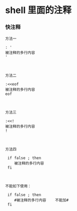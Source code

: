 # shell 里面的注释


### 快注释
```
方法一

: '
被注释的多行内容
'



方法二

:<<eof
被注释的多行内容
eof



方法三

:<<!
被注释的多行内容
!



方法四

 if false ; then
    被注释的多行内容
 fi



不能如下使用：

 if false ; then
    #被注释的多行内容    不能加#
 fi
```
